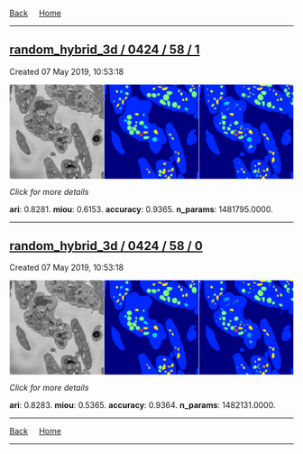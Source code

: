 
[Back](..)&nbsp;&nbsp;&nbsp;&nbsp;&nbsp;[Home](https://leapmanlab.github.io/snapshots)

---

<div class="summary"><a href="1"><h2>random_hybrid_3d / 0424 / 58 / 1</h2></a><p>Created 07 May 2019, 10:53:18
</p><a href="1"><img src="1/media/summary.png" align="center"></a><p>
<i>Click for more details</i>
</p></div>

**ari**: 0.8281. **miou**: 0.6153. **accuracy**: 0.9365. **n_params**: 1481795.0000. 

---

<div class="summary"><a href="0"><h2>random_hybrid_3d / 0424 / 58 / 0</h2></a><p>Created 07 May 2019, 10:53:18
</p><a href="0"><img src="0/media/summary.png" align="center"></a><p>
<i>Click for more details</i>
</p></div>

**ari**: 0.8283. **miou**: 0.5365. **accuracy**: 0.9364. **n_params**: 1482131.0000. 

---

[Back](..)&nbsp;&nbsp;&nbsp;&nbsp;&nbsp;[Home](https://leapmanlab.github.io/snapshots)

---